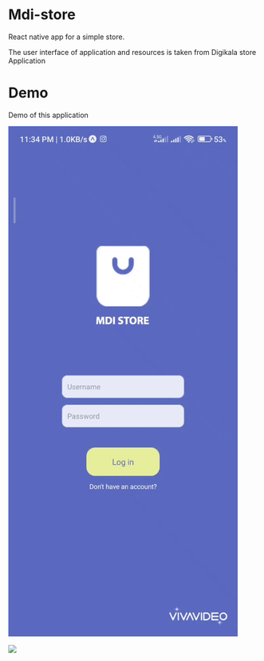 # Mdi-store
React native app for a simple store.

The user interface of application and resources is taken from Digikala store Application


# Demo
Demo of this application

![](https://github.com/mdi80/Mdi-store/blob/main/login.gif)

![](https://github.com/mdi80/Mdi-store/blob/main/VID_20230706_131204.gif)
